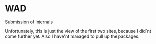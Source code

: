 # WAD
Submission of internals

Unfortunately, this is just the view of the first two sites, because I did`nt come further yet. Also I have'nt managed to pull up the packages.
